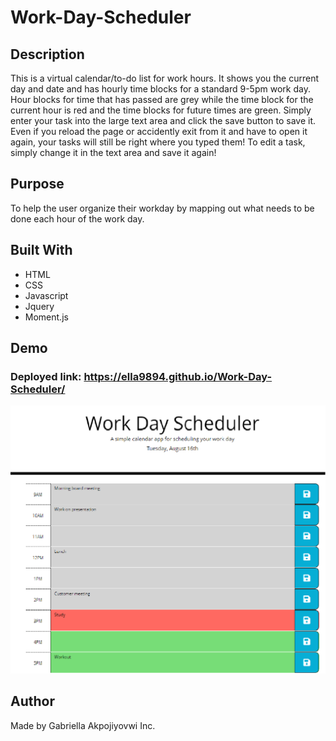 # Work-Day-Scheduler
## Description
This is a virtual calendar/to-do list for work hours. It shows you the current day and date and has hourly time blocks for a standard 9-5pm work day. Hour blocks for time that has passed are grey while the time block for the current hour is red and the time blocks for future times are green. Simply enter your task into the large text area and click the save button to save it. Even if you reload the page or accidently exit from it and have to open it again, your tasks will still be right where you typed them! To edit a task, simply change it in the text area and save it again!
## Purpose
To help the user organize their workday by mapping out what needs to be done each hour of the work day.
## Built With
- HTML
- CSS
- Javascript
- Jquery
- Moment.js
## Demo
### Deployed link: https://ella9894.github.io/Work-Day-Scheduler/

![Scheduler screenshot](./assets/images/Screenshot.png)
## Author
Made by Gabriella Akpojiyovwi Inc. 

